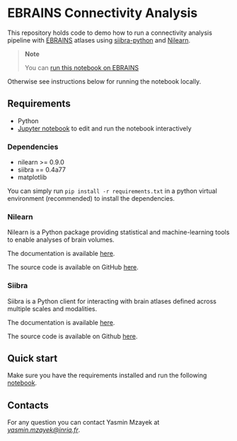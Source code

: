 # EBRAINS Connectivity Analysis

This repository holds code to demo how to run a connectivity analysis pipeline with [EBRAINS](https://ebrains.eu/) atlases using [siibra-python](https://siibra-python.readthedocs.io) and [Nilearn](http://nilearn.github.io/index.html).

> **Note**
> 
> You can [run this notebook on EBRAINS](https://lab.ebrains.eu/hub/user-redirect/git-pull?repo=https%3A%2F%2Fgithub.com%2Fymzayek%2FEBRAINS-Connectivity-Analysis&urlpath=lab%2Ftree%2FEBRAINS-Connectivity-Analysis%2F)

Otherwise see instructions below for running the notebook locally.

## Requirements

- Python
- [Jupyter notebook](https://jupyter-notebook.readthedocs.io/en/4.x/notebook.html) to edit and run the notebook interactively

### Dependencies

- nilearn >= 0.9.0
- siibra == 0.4a77
- matplotlib

You can simply run ```pip install -r requirements.txt``` in a python virtual
environment (recommended) to install the dependencies.

### Nilearn

Nilearn is a Python package providing statistical and machine-learning tools to enable analyses of brain volumes.

The documentation is available [here](https://nilearn.github.io/stable/index.html).

The source code is available on GitHub [here](https://github.com/nilearn/nilearn).

### Siibra

Siibra is a Python client for interacting with brain atlases defined across multiple scales and modalities. 

The documentation is available [here](https://siibra-python.readthedocs.io/en/latest/?badge=latest).

The source code is available on Github [here](https://github.com/FZJ-INM1-BDA/siibra-python).

## Quick start

Make sure you have the requirements installed and run the following
[notebook](https://github.com/ymzayek/EBRAINS-Connectivity-Analysis/blob/main/Notebooks/connectivity-analysis-pipeline.ipynb).

## Contacts

For any question you can contact Yasmin Mzayek at *yasmin.mzayek@inria.fr*.
